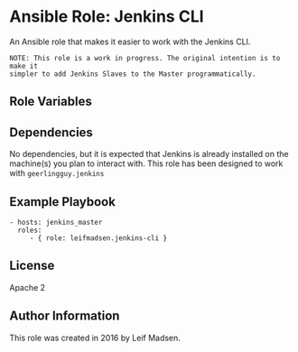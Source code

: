 Ansible Role: Jenkins CLI
=========================

An Ansible role that makes it easier to work with the Jenkins CLI.

    NOTE: This role is a work in progress. The original intention is to make it
    simpler to add Jenkins Slaves to the Master programmatically.

Role Variables
--------------

Dependencies
------------

No dependencies, but it is expected that Jenkins is already installed on the
machine(s) you plan to interact with. This role has been designed to work with
`geerlingguy.jenkins`

Example Playbook
----------------

    - hosts: jenkins_master
      roles:
         - { role: leifmadsen.jenkins-cli }

License
-------

Apache 2

Author Information
------------------

This role was created in 2016 by Leif Madsen.
